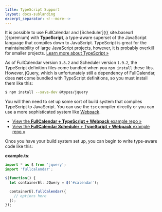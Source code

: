 ```yaml
---
title: TypeScript Support
layout: docs-sublanding
excerpt_separator: <!--more-->
---
```


It is possible to use FullCalendar and [Scheduler]({{ site.baseurl }}/premium) with **TypeScript**, a type-aware superset of the JavaScript language that compiles down to JavaScript.<!--more--> TypeScript is great for the maintainability of large JavaScript projects, however, it is probably overkill for smaller projects. [Learn more about TypeScript &raquo;](https://www.typescriptlang.org/)

As of FullCalendar version `3.8.2` and Scheduler version `1.9.2`, the TypeScript definition files come bundled when you `npm install` these libs. However, jQuery, which is unfortunately still a dependency of FullCalendar, does **not** come bundled with TypeScript definitions, so you must install them like this:

```sh
$ npm install --save-dev @types/jquery
```

You will then need to set up some sort of build system that compiles TypeScript to JavaScript. You can use the `tsc` compiler directly or you can use a more sophisticated system like [Webpack](https://webpack.js.org/).

- [View the **FullCalendar + TypeScript + Webpack** example repo &raquo;](https://github.com/fullcalendar/typescript-example/tree/v3)
- [View the **FullCalendar Scheduler + TypeScript + Webpack** example repo &raquo;](https://github.com/fullcalendar/scheduler-typescript-example/tree/v3)

Once you have your build system set up, you can begin to write type-aware code like this:

**example.ts**:

```ts
import * as $ from 'jquery';
import 'fullcalendar';

$(function() {
  let containerEl: JQuery = $('#calendar');

  containerEl.fullCalendar({
    // options here
  });
});
```
